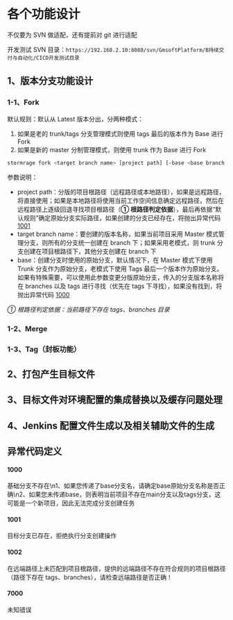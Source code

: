 # 各个功能设计

不仅要为 SVN 做适配，还有提前对 git 进行适配

开发测试 SVN 目录：`https://192.168.2.10:8080/svn/GmsoftPlatform/B持续交付与自动化/CICD开发测试目录`

## 1、版本分支功能设计

### 1-1、Fork

默认规则：默认从 Latest 版本分出，分两种模式：

1. 如果是老的 trunk/tags 分支管理模式则使用 tags 最后的版本作为 Base 进行 Fork
2. 如果是新的 master 分制管理模式，则使用 trunk 作为 Base 进行 Fork

```sh
stormrage fork <target branch name> [project path] [-base <base branch name>]
```

参数说明：

- project path：分版的项目根路径（远程路径或本地路径），如果是远程路径，将直接使用；如果是本地路径将使用当前工作空间信息确定远程路径，然后在远程路径上逐级回退寻找项目根路径（**① 根路径判定依据**），最后再依据“默认规则”确定原始分支实际路径，如果创建的分支已经存在，将抛出异常代码 [1001](#1001)
- target branch name：要创建的版本名称，如果当前项目采用 Master 模式管理分支，则所有的分支统一创建在 branch 下；如果采用老模式，则 trunk 分支创建在项目根路径下，其他分支创建在 branch 下
- base：创建分支时使用的原始分支，默认情况下，在 Master 模式下使用 Trunk 分支作为原始分支，老模式下使用 Tags 最后一个版本作为原始分支。如果有特殊需要，可以使用此参数变更分版原始分支，传入的分支版本名称将在 branches 以及 tags 进行寻找（优先在 tags 下寻找），如果没有找到，将抛出异常代码 [1000](#1000)

_① 根路径判定依据：当前路径下存在 tags、branches 目录_

### 1-2、Merge

### 1-3、Tag（封板功能）

## 2、打包产生目标文件

## 3、目标文件对环境配置的集成替换以及缓存问题处理

## 4、Jenkins 配置文件生成以及相关辅助文件的生成

## 异常代码定义

#### 1000

基础分支不存在\n1、如果您传递了base分支名，请确定base原始分支名称是否正确\n2、如果您未传递base，则表明当前项目不存在main分支以及tags分支，这可能是一个新项目，因此无法完成分支创建任务

#### 1001

目标分支已存在，拒绝执行分支创建操作

#### 1002

在远端路径上未匹配到项目根路径，提供的远端路径不存在符合规则的项目根路径（路径下存在 tags、branches），请检查远端路径是否正确！

#### 7000

未知错误
